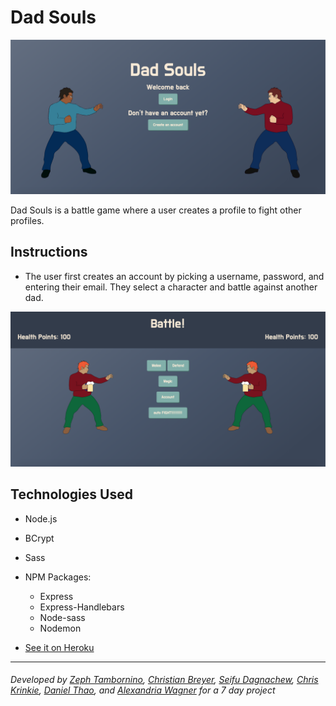 # Dad Souls

![screenshot of main page](/public/images/game_Screen.png)

Dad Souls is a battle game where a user creates a profile to fight other profiles.

## Instructions

- The user first creates an account by picking a username, password, and entering their email. They select a character and battle against another dad.

![screenshot of battle page](/public/images/battle.png)

## Technologies Used

- Node.js
- BCrypt
- Sass
- NPM Packages:

  - Express
  - Express-Handlebars
  - Node-sass
  - Nodemon

- [See it on Heroku](https://dadsouls.herokuapp.com/)

---

###### Developed by [Zeph Tambornino](https://zefraine.github.io/My-Porfolio/), [Christian Breyer](https://github.com/RedChristian77), [Seifu Dagnachew](https://dagnachew.github.io/Responsive-Portfolio/), [Chris Krinkie](https://github.com/Ckrnke), [Daniel Thao](https://github.com/daniel-thao), and [Alexandria Wagner](https://alexandriamw.github.io/Responsive-Portfolio/) for a 7 day project
